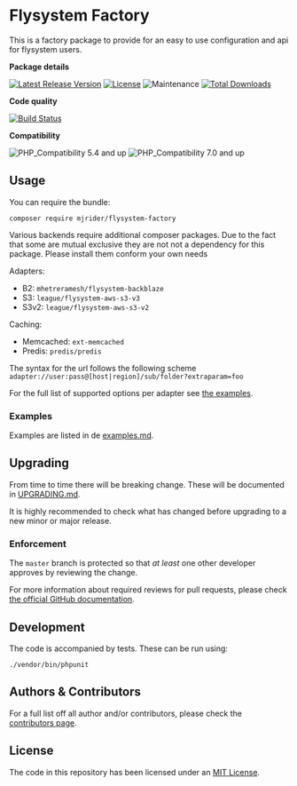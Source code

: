 # Flysystem Factory

This is a factory package to provide for an easy to use configuration and api for flysystem users.

**Package details** 

[![Latest Release Version](https://img.shields.io/github/release/mjrider/flysystem-factory.svg?style=flat-square)](https://packagist.org/packages/mjrider/flysystem-factory)
[![License](https://img.shields.io/github/license/mjrider/flysystem-factory.svg?style=flat-square)](https://packagist.org/packages/mjrider/flysystem-factory)
![Maintenance](https://img.shields.io/maintenance/yes/2017.svg?style=flat-square)
[![Total Downloads](https://img.shields.io/packagist/dt/mjrider/flysystem-factory.svg?style=flat-square)](https://packagist.org/packages/mjrider/flysystem-factory)

**Code quality**

[![Build Status](https://travis-ci.org/mjrider/flysystem-factory.svg?branch=master)](https://travis-ci.org/mjrider/flysystem-factory)

**Compatibility** 

![PHP_Compatibility 5.4 and up](https://img.shields.io/badge/empty-yes-brightgreen.svg?&label=PHP%20>=%205.4&style=flat-square)
![PHP_Compatibility 7.0 and up](https://img.shields.io/badge/empty-yes-brightgreen.svg?&label=PHP%20>=%207.0&style=flat-square)

## Usage

You can require the bundle:

```
composer require mjrider/flysystem-factory
```

Various backends require additional composer packages. Due to the fact that some are mutual exclusive they are not not a dependency for this package. Please install them conform your own needs

Adapters:

- B2: `mhetreramesh/flysystem-backblaze`
- S3: `league/flysystem-aws-s3-v3`
- S3v2: `league/flysystem-aws-s3-v2`

Caching:

- Memcached: `ext-memcached`
- Predis: `predis/predis`

The syntax for the url follows the following scheme
`adapter://user:pass@[host|region]/sub/folder?extraparam=foo`

For the full list of supported options per adapter see [the examples][examples-page].

### Examples

Examples are listed in de [examples.md][examples-page].


## Upgrading

From time to time there will be breaking change. These will be documented in 
[UPGRADING.md][upgrading-page]. 

It is highly recommended to check what has changed before upgrading to a new 
minor or major release.
 

### Enforcement

The `master` branch is protected so that _at least_ one other developer approves
 by reviewing the change.

For more information about required reviews for pull requests, please check [the 
official GitHub documentation][github-pull-requests].


## Development

The code is accompanied by tests. These can be run using:

    ./vendor/bin/phpunit

## Authors & Contributors

For a full list off all author and/or contributors, please check the [contributors page][contributors-page].

## License

The code in this repository has been licensed under an [MIT License][license-page].

[contributors-page]: https://github.com/mjrider/flysystem-factory/graphs/contributors
[examples-page]: https://github.com/mjrider/flysystem-factory/blob/master/examples.md
[github-pull-requests]: https://help.github.com/articles/about-required-reviews-for-pull-requests/
[license-page]: https://github.com/mjrider/flysystem-factory/blob/master/LICENSE
[upgrading-page]: https://github.com/mjrider/flysystem-factory/blob/master/UPGRADING.md
